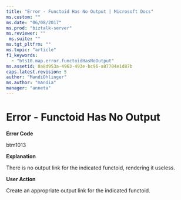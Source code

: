 ```yaml
---
title: "Error - Functoid Has No Output | Microsoft Docs"
ms.custom: ""
ms.date: "06/08/2017"
ms.prod: "biztalk-server"
ms.reviewer: ""
 ms.suite: ""
ms.tgt_pltfrm: ""
ms.topic: "article"
f1_keywords: 
  - "bts10.map.error.functoidHasNoOutput"
ms.assetid: 8a8d953a-4963-493e-bc96-a87704e1d87b
caps.latest.revision: 5
author: "MandiOhlinger"
ms.author: "mandia"
manager: "anneta"
---
```

# Error - Functoid Has No Output
**Error Code**  
  
 btm1013  
  
 **Explanation**  
  
 There is no output link for the indicated functoid, rendering it useless.  
  
 **User Action**  
  
 Create an appropriate output link for the indicated functoid.